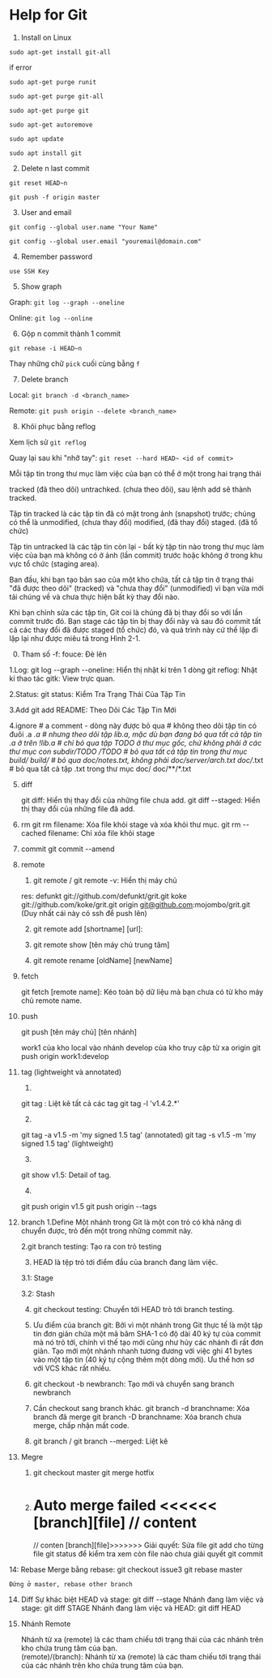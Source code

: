 Help for Git
============


1. Install on Linux

`sudo apt-get install git-all`

if error

`sudo apt-get purge runit`

`sudo apt-get purge git-all`

`sudo apt-get purge git`

`sudo apt-get autoremove`

`sudo apt update`

`sudo apt install git`


2. Delete n last commit

`git reset HEAD~n`

`git push -f origin master`


3. User and email

`git config --global user.name "Your Name"`

`git config --global user.email "youremail@domain.com"`


4. Remember password

`use SSH Key`


5. Show graph

Graph: `git log --graph --oneline`

Online: `git log --online`

6. Gộp n commit thành 1 commit

`git rebase -i HEAD~n`

Thay những chữ `pick` cuối cùng bằng `f` 

7. Delete branch

Local:
`git branch -d <branch_name>`

Remote:
`git push origin --delete <branch_name>`

8. Khôi phục bằng reflog 

Xem lịch sử `git reflog`
 
Quay lại sau khi "nhỡ tay": `git reset --hard HEAD~ <id of commit>`


Mỗi tập tin trong thư mục làm việc của bạn có thể ở một trong hai trạng thái 

tracked (đã theo dõi)
untrachked. (chưa theo dõi), sau lệnh add sẽ thành tracked.

Tập tin tracked là các tập tin đã có mặt trong ảnh (snapshot) trước; chúng có thể là 
unmodified, (chưa thay đổi)
modified, (đã thay đổi)
staged. (đã tổ chức)

Tập tin untracked là các tập tin còn lại - bất kỳ tập tin nào trong thư mục làm việc của bạn mà không có ở ảnh (lần commit) trước hoặc không ở trong khu vực tổ chức (staging area). 

Ban đầu, khi bạn tạo bản sao của một kho chứa, tất cả tập tin ở trạng thái "đã được theo dõi" (tracked) và "chưa thay đổi" (unmodified) vì bạn vừa mới tải chúng về và chưa thực hiện bất kỳ thay đổi nào.

Khi bạn chỉnh sửa các tập tin, Git coi là chúng đã bị thay đổi so với lần commit trước đó. Bạn stage các tập tin bị thay đổi này và sau đó commit tất cả các thay đổi đã được staged (tổ chức) đó, và quá trình này cứ thế lặp đi lặp lại như được miêu tả trong Hình 2-1.


0. Tham số
	-f: fouce: Đè lên

1.Log:
	git log --graph --oneline: Hiển thị nhật kí trên 1 dòng
	git reflog: Nhật kí thao tác
	gitk: View trực quan.


2.Status:
	git status:	Kiểm Tra Trạng Thái Của Tập Tin


3.Add 
	git add README:	Theo Dõi Các Tập Tin Mới
	

4.ignore
	# a comment - dòng này được bỏ qua
	# không theo dõi tập tin có đuôi .a 
	*.a
	# nhưng theo dõi tập lib.a, mặc dù bạn đang bỏ qua tất cả tập tin .a ở trên
	!lib.a
	# chỉ bỏ qua tập TODO ở thư mục gốc, chứ không phải ở các thư mục con subdir/TODO
	/TODO
	# bỏ qua tất cả tập tin trong thư mục build/
	build/
	# bỏ qua doc/notes.txt, không phải doc/server/arch.txt
	doc/*.txt
	# bỏ qua tất cả tập .txt trong thư mục doc/
	doc/**/*.txt

5. diff

	git diff: Hiển thị thay đổi của những file chưa add.
	git diff --staged: Hiển thị thay đổi của những file đã add.

6. rm
	git rm filename: Xóa file khỏi stage và xóa khỏi thư mục.
	git rm --cached filename: Chỉ xóa file khỏi stage

7. commit
	git commit --amend

8. remote
	1. git remote / git remote -v: Hiển thị máy chủ
	
	res:
	defunkt   git://github.com/defunkt/grit.git
	koke      git://github.com/koke/grit.git
	origin    git@github.com:mojombo/grit.git (Duy nhất cái này có ssh để push lên)

	2. git remote add [shortname] [url]:

	3. git remote show [tên máy chủ trung tâm]

	4. git remote rename [oldName] [newName]



9. fetch

	git fetch [remote name]: Kéo toàn bộ dữ liệu mà bạn chưa có từ kho máy chủ remote name.

10. push

	git push [tên máy chủ] [tên nhánh]

	work1 của kho local vào nhánh develop của kho truy cập từ xa origin
	git push origin work1:develop

11. tag (lightweight và annotated)

	1.
	git tag : Liệt kê tất cả các tag
	git tag -l 'v1.4.2.*'

	2.
	git tag -a v1.5 -m 'my signed 1.5 tag' (annotated)
	git tag -s v1.5 -m 'my signed 1.5 tag' (lightweight)

	3.
	git show v1.5: Detail of tag.

	4.
	git push origin v1.5
	git push origin --tags



12. branch
	1.Define
	Một nhánh trong Git là một con trỏ có khả năng di chuyển được, trỏ đến một trong những commit này.

	2.git branch testing: 
	Tạo ra con trỏ testing

	3. HEAD là tệp trỏ tới điểm đầu của branch đang làm việc.

	3.1: Stage

	3.2: Stash

	4. git checkout testing: Chuyển tới HEAD trỏ tới branch testing.

	5. Ưu điểm của branch git:
	Bởi vì một nhánh trong Git thực tế là một tập tin đơn giản chứa một mã băm SHA-1 có độ dài 40 ký tự của commit mà nó trỏ tới, chính vì thế tạo mới cũng như hủy các nhánh đi rất đơn giản. Tạo mới một nhánh nhanh tương đương với việc ghi 41 bytes vào một tập tin (40 ký tự cộng thêm một dòng mới). Ưu thế hơn sơ với VCS khác rất nhiều.

	6. git checkout -b newbranch: Tạo mới và chuyển sang branch newbranch

	7. 
		Cần checkout sang branch khác.
		git branch -d branchname: Xóa branch đã merge
		git branch -D branchname: Xóa branch chưa merge, chấp nhận mất code.				

	8. git branch / git branch --merged: Liệt kê
	

13. Megre 

	1. git checkout master
	git merge hotfix

	2. Auto merge failed
		<<<<<< [branch][file]
		// content
		=================
		// conten
		[branch][file]>>>>>>>
	Giải quyết: 
		Sửa file
		git add cho từng file
		git status để kiểm tra xem còn file nào chưa giải quyết
		git commit

14: Rebase
	Merge bằng rebase:
	git checkout issue3
	git rebase master

	Đứng ở master, rebase other branch

14. Diff
	Sự khác biệt
	HEAD và stage: git diff --stage
	Nhánh đang làm việc và stage: git diff STAGE
	Nhánh đang làm việc và HEAD: git diff HEAD

14. Nhánh Remote

	Nhánh từ xa (remote) là các tham chiếu tới trạng thái của các nhánh trên kho chứa trung tâm của bạn.	
	(remote)/(branch): Nhánh từ xa (remote) là các tham chiếu tới trạng thái của các nhánh trên kho chứa trung tâm của bạn.
